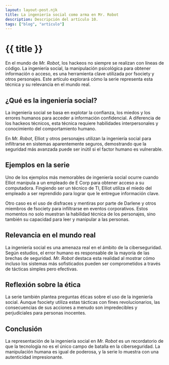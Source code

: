 ```yaml
---
layout: layout-post.njk
title: La ingeniería social como arma en Mr. Robot
description: Descripción del artículo 10.
tags: ["blog", "artículo"]
---
```


# {{ title }}

En el mundo de *Mr. Robot*, los hackeos no siempre se realizan con líneas de código. La ingeniería social, la manipulación psicológica para obtener información o acceso, es una herramienta clave utilizada por fsociety y otros personajes. Este artículo explorará cómo la serie representa esta técnica y su relevancia en el mundo real.

## ¿Qué es la ingeniería social?

La ingeniería social se basa en explotar la confianza, los miedos y los errores humanos para acceder a información confidencial. A diferencia de los hackeos técnicos, esta técnica requiere habilidades interpersonales y conocimiento del comportamiento humano.

En *Mr. Robot*, Elliot y otros personajes utilizan la ingeniería social para infiltrarse en sistemas aparentemente seguros, demostrando que la seguridad más avanzada puede ser inútil si el factor humano es vulnerable.

## Ejemplos en la serie

Uno de los ejemplos más memorables de ingeniería social ocurre cuando Elliot manipula a un empleado de E Corp para obtener acceso a su computadora. Fingiendo ser un técnico de TI, Elliot utiliza el miedo del empleado a ser reprendido para lograr que le entregue información clave.

Otro caso es el uso de disfraces y mentiras por parte de Darlene y otros miembros de fsociety para infiltrarse en eventos corporativos. Estos momentos no solo muestran la habilidad técnica de los personajes, sino también su capacidad para leer y manipular a las personas.

## Relevancia en el mundo real

La ingeniería social es una amenaza real en el ámbito de la ciberseguridad. Según estudios, el error humano es responsable de la mayoría de las brechas de seguridad. *Mr. Robot* destaca esta realidad al mostrar cómo incluso los sistemas más sofisticados pueden ser comprometidos a través de tácticas simples pero efectivas.

## Reflexión sobre la ética

La serie también plantea preguntas éticas sobre el uso de la ingeniería social. Aunque fsociety utiliza estas tácticas con fines revolucionarios, las consecuencias de sus acciones a menudo son impredecibles y perjudiciales para personas inocentes.

## Conclusión

La representación de la ingeniería social en *Mr. Robot* es un recordatorio de que la tecnología no es el único campo de batalla en la ciberseguridad. La manipulación humana es igual de poderosa, y la serie lo muestra con una autenticidad impresionante.
